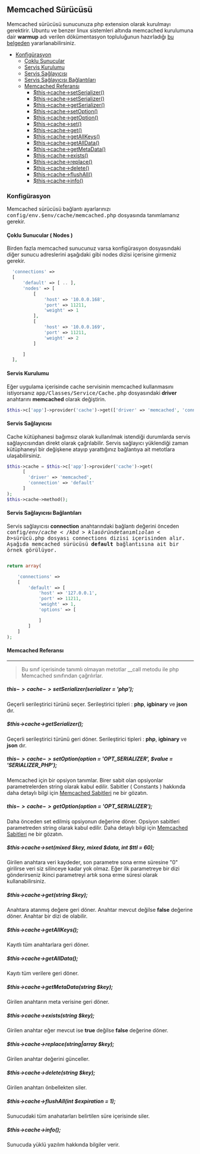 
## Memcached Sürücüsü

Memcached sürücüsü sunucunuza php extension olarak kurulmayı gerektirir. Ubuntu ve benzer linux sistemleri altında memcached kurulumuna dair <b>warmup</b> adı verilen dökümentasyon topluluğunun hazırladığı <a href="https://github.com/obullo/warmup/tree/master/Memcached" target="_blank">bu belgeden</a> yararlanabilirsiniz.

<ul>
<li> 
  <a href="#memcached-configuration">Konfigürasyon</a>
    <ul>
        <li><a href="#memcached-nodes">Çoklu Sunucular</a></li>
        <li><a href="#memcached-service">Servis Kurulumu</a></li>
        <li><a href="#memcached-service-provider">Servis Sağlayıcısı</a></li>
        <li><a href="#memcached-service-provider-connections">Servis Sağlayıcısı Bağlantıları</a></li>
        <li>
            <a href="#memcached-reference">Memcached Referansı</a>
            <ul>
                <li><a href="#memcached-setSerializer">$this->cache->setSerializer()</a></li>
                <li><a href="#memcached-setSerializer">$this->cache->setSerializer()</a></li>
                <li><a href="#memcached-getSerializer">$this->cache->getSerializer()</a></li>
                <li><a href="#memcached-setOption">$this->cache->setOption()</a></li>
                <li><a href="#memcached-getOption">$this->cache->getOption()</a></li>
                <li><a href="#memcached-set">$this->cache->set()</a></li>
                <li><a href="#memcached-get">$this->cache->get()</a></li>
                <li><a href="#memcached-getAllKeys">$this->cache->getAllKeys()</a></li>
                <li><a href="#memcached-getAllData">$this->cache->getAllData()</a></li>
                <li><a href="#memcached-getMetaData">$this->cache->getMetaData()</a></li>
                <li><a href="#memcached-exists">$this->cache->exists()</a></li>
                <li><a href="#memcached-replace">$this->cache->replace()</a></li>
                <li><a href="#memcached-delete">$this->cache->delete()</a></li>
                <li><a href="#memcached-flushAll">$this->cache->flushAll()</a></li>
                <li><a href="#memcached-info">$this->cache->info()</a></li>
            </ul>
        </li>
    </ul>
</li>
</ul>

<a name="memcached-configuration"></a>

### Konfigürasyon

Memcached sürücüsü bağlantı ayarlarınızı <kbd>config/env.$env/cache/memcached.php</kbd> dosyasında tanımlamanız gerekir.

<a name="memcached-nodes"></a>

#### Çoklu Sunucular ( Nodes )

Birden fazla memcached sunucunuz varsa konfigürasyon dosyasındaki diğer sunucu adreslerini aşağıdaki gibi nodes dizisi içerisine girmeniz gerekir.

```php
  'connections' => 
  [
      'default' => [ .. ],
      'nodes' => [
          [
              'host' => '10.0.0.168',
              'port' => 11211,
              'weight' => 1
          ],
          [
              'host' => '10.0.0.169',
              'port' => 11211,
              'weight' => 2
          ]

      ]
  ],
```

<a name="memcached-service"></a>

#### Servis Kurulumu

Eğer uygulama içerisinde cache servisinin memcached kullanmasını istiyorsanız <kbd>app/Classes/Service/Cache.php</kbd> dosyasındaki <b>driver</b> anahtarını <b>memcached</b> olarak değiştirin.

```php
$this->c['app']->provider('cache')->get(['driver' => 'memcached', 'connection' => 'default']);
```

<a name="memcached-service-provider"></a>

#### Servis Sağlayıcısı

Cache kütüphanesi bağımsız olarak kullanılmak istendiği durumlarda servis sağlayıcısından direkt olarak çağrılabilir. Servis sağlayıcı yüklendiği zaman kütüphaneyi bir değişkene atayıp yarattığınız bağlantıya ait metotlara ulaşabilirsiniz.

```php
$this->cache = $this->c['app']->provider('cache')->get(
      [
        'driver' => 'memcached', 
        'connection' => 'default'
      ]
);
$this->cache->method();
```

<a name="memcached-service-provider-connections"></a>

#### Servis Sağlayıcısı Bağlantıları

Servis sağlayıcısı <b>connection</b> anahtarındaki bağlantı değerini önceden <kbd>config/$env/cache</kbd> klasöründe tanımlı olan <b>$sürücü.php</b> dosyası connections dizisi içerisinden alır. Aşağıda memcached sürücüsü <b>default</b> bağlantısına ait bir örnek görülüyor.

```php

return array(

    'connections' => 
    [
        'default' => [
            'host' => '127.0.0.1',
            'port' => 11211,
            'weight' => 1,
            'options' => [

            ]
        ]
    ]
);
```

<a name="memcached-reference"></a>
<a name="memcached-setSerializer"></a>
<a name="memcached-getSerializer"></a>
<a name="memcached-setOption"></a>
<a name="memcached-getOption"></a>
<a name="memcached-set"></a>
<a name="memcached-get"></a>
<a name="memcached-getAllKeys"></a>
<a name="memcached-getAllData"></a>
<a name="memcached-getMetaData"></a>
<a name="memcached-exists"></a>
<a name="memcached-replace"></a>
<a name="memcached-delete"></a>
<a name="memcached-flushAll"></a>
<a name="memcached-info"></a>

#### Memcached Referansı

------

> Bu sınıf içerisinde tanımlı olmayan metotlar __call metodu ile php Memcached sınıfından çağrılırlar.

##### $this->cache->setSerializer($serializer = 'php');

Geçerli serileştirici türünü seçer. Serileştirici tipleri : <b>php</b>, <b>igbinary</b> ve <b>json</b> dır.

##### $this->cache->getSerializer();

Geçerli serileştirici türünü geri döner. Serileştirici tipleri : <b>php</b>, <b>igbinary</b> ve <b>json</b> dır.

##### $this->cache->setOption($option = 'OPT_SERIALIZER', $value = 'SERIALIZER_PHP');

Memcached için bir opsiyon tanımlar. Birer sabit olan opsiyonlar parametrelerden string olarak kabul edilir. Sabitler ( Constants ) hakkında daha detaylı bilgi için <a href="http://www.php.net/manual/en/memcached.constants.php">Memcached Sabitleri</a> ne bir gözatın.

##### $this->cache->getOption($option = 'OPT_SERIALIZER');

Daha önceden set edilmiş opsiyonun değerine döner. Opsiyon sabitleri parametreden string olarak kabul edilir. Daha detaylı bilgi için <a href="http://www.php.net/manual/en/memcached.constants.php">Memcached Sabitleri</a> ne bir gözatın.

##### $this->cache->set(mixed $key, mixed $data, int $ttl = 60);

Girilen anahtara veri kaydeder, son parametre sona erme süresine "0" girilirse veri siz silinceye kadar yok olmaz. Eğer ilk parametreye bir dizi gönderirseniz ikinci parametreyi artık sona erme süresi olarak kullanabilirsiniz.

##### $this->cache->get(string $key);

Anahtara atanmış değere geri döner. Anahtar mevcut değilse <b>false</b> değerine döner. Anahtar bir dizi de olabilir.

##### $this->cache->getAllKeys();

Kayıtlı tüm anahtarlara geri döner.

##### $this->cache->getAllData();

Kayıtı tüm verilere geri döner.

##### $this->cache->getMetaData(string $key);

Girilen anahtarın meta verisine geri döner.

##### $this->cache->exists(string $key);

Girilen anahtar eğer mevcut ise <b>true</b> değilse <b>false</b> değerine döner.

##### $this->cache->replace(string|array $key);

Girilen anahtar değerini günceller.

##### $this->cache->delete(string $key);

Girilen anahtarı önbellekten siler.

##### $this->cache->flushAll(int $expiration = 1);

Sunucudaki tüm anahatarları belirtilen süre içerisinde siler.

##### $this->cache->info();

Sunucuda yüklü yazılım hakkında bilgiler verir.